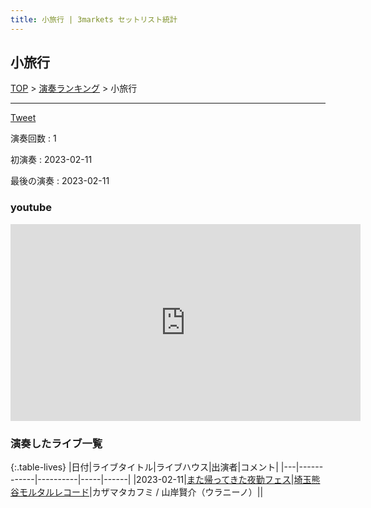 ```yaml
---
title: 小旅行 | 3markets セットリスト統計
---
```

## 小旅行


[TOP](/setlist/) > [演奏ランキング](songs.html) > 小旅行

___

<a href="https://twitter.com/share?ref_src=twsrc%5Etfw" data-text="3markets[ ]セットリスト > 小旅行" class="twitter-share-button" data-via="3markets" data-hashtags="3markets" data-related="3markets" data-show-count="false">Tweet</a>

演奏回数
: 1

初演奏
: 2023-02-11

最後の演奏
: 2023-02-11





### youtube
<iframe width="560" height="315" src="https://www.youtube.com/embed/MUpk5UtVUtA" title="YouTube video player" frameborder="0" allow="accelerometer; autoplay; clipboard-write; encrypted-media; gyroscope; picture-in-picture; web-share" allowfullscreen></iframe>







### 演奏したライブ一覧

{:.table-lives}
|日付|ライブタイトル|ライブハウス|出演者|コメント|
|---|------------|----------|-----|------|
|<span class="nowrap">2023-02-11</span>|[また帰ってきた夜勤フェス](live054.html)|[埼玉熊谷モルタルレコード](livehouse051.html)|カザマタカフミ / 山岸賢介（ウラニーノ）||



<script async src="https://platform.twitter.com/widgets.js" charset="utf-8"></script>